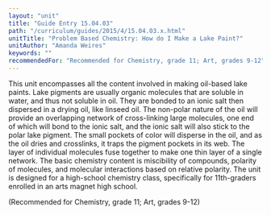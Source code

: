 ```yaml
---
layout: "unit"
title: "Guide Entry 15.04.03"
path: "/curriculum/guides/2015/4/15.04.03.x.html"
unitTitle: "Problem Based Chemistry: How do I Make a Lake Paint?"
unitAuthor: "Amanda Weires"
keywords: ""
recommendedFor: "Recommended for Chemistry, grade 11; Art, grades 9-12"
---
```

<main>
<p>
This unit encompasses all the content involved in making oil-based lake paints. Lake pigments are usually organic molecules that are soluble in water, and thus not soluble in oil. They are bonded to an ionic salt then dispersed in a drying oil, like linseed oil. The non-polar nature of the oil will provide an overlapping network of cross-linking large molecules, one end of which will bond to the ionic salt, and the ionic salt will also stick to the polar lake pigment. The small pockets of color will disperse in the oil, and as the oil dries and crosslinks, it traps the pigment pockets in its web. The layer of individual molecules fuse together to make one thin layer of a single network. The basic chemistry content is miscibility of compounds, polarity of molecules, and molecular interactions based on relative polarity. The unit is designed for a high-school chemistry class, specifically for 11th-graders enrolled in an arts magnet high school.
</p>
<p>
(Recommended for Chemistry, grade 11; Art, grades 9-12)
</p>
</main>